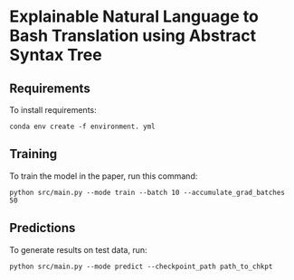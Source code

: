 # Explainable Natural Language to Bash Translation using Abstract Syntax Tree

## Requirements

To install requirements:

```setup
conda env create -f environment. yml
```

## Training

To train the model in the paper, run this command:

```train
python src/main.py --mode train --batch 10 --accumulate_grad_batches 50
```

## Predictions

To generate results on test data, run:

```predictions
python src/main.py --mode predict --checkpoint_path path_to_chkpt 
```